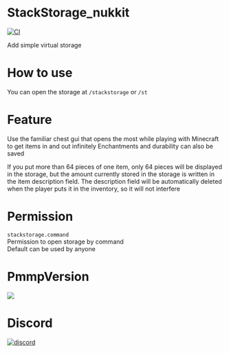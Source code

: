 # StackStorage_nukkit
[![CI](https://github.com/Ree-jp-minecraft/StackStoragte_nukkit/workflows/CI/badge.svg)](https://github.com/Ree-jp-minecraft/StackStorage_nukkit/actions?query=workflow%3ACI)

Add simple virtual storage

# How to use
You can open the storage at `/stackstorage` or `/st`

# Feature
Use the familiar chest gui that opens the most while playing with Minecraft to get items in and out infinitely
Enchantments and durability can also be saved

If you put more than 64 pieces of one item, only 64 pieces will be displayed in the storage, but the amount currently stored in the storage is written in the item description field.
The description field will be automatically deleted when the player puts it in the inventory, so it will not interfere

# Permission
`stackstorage.command`  
Permission to open storage by command  
Default can be used by anyone

# PmmpVersion
[![](https://poggit.pmmp.io/shield.state/StackStorage)](https://poggit.pmmp.io/p/StackStorage)

# Discord
[![discord](https://discordapp.com/api/guilds/638760361369010177/widget.png?style=banner2)]( https://discord.gg/M4A6cak)
